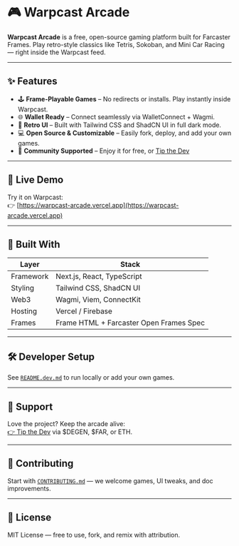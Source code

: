 
# 🎮 Warpcast Arcade

**Warpcast Arcade** is a free, open-source gaming platform built for Farcaster Frames. Play retro-style classics like Tetris, Sokoban, and Mini Car Racing — right inside the Warpcast feed.

---

## ✨ Features

- 🕹 **Frame-Playable Games** – No redirects or installs. Play instantly inside Warpcast.
- 🌐 **Wallet Ready** – Connect seamlessly via WalletConnect + Wagmi.
- 🎨 **Retro UI** – Built with Tailwind CSS and ShadCN UI in full dark mode.
- 💻 **Open Source & Customizable** – Easily fork, deploy, and add your own games.
- 💖 **Community Supported** – Enjoy it for free, or [Tip the Dev](#-support)

---

## 🚀 Live Demo

Try it on Warpcast:  
👉 [https://warpcast-arcade.vercel.app](https://warpcast-arcade.vercel.app)

---

## 🧱 Built With

| Layer      | Stack                                        |
|------------|----------------------------------------------|
| Framework  | Next.js, React, TypeScript                   |
| Styling    | Tailwind CSS, ShadCN UI                      |
| Web3       | Wagmi, Viem, ConnectKit                      |
| Hosting    | Vercel / Firebase                            |
| Frames     | Frame HTML + Farcaster Open Frames Spec      |

---

## 🛠 Developer Setup

See [`README.dev.md`](./README.dev.md) to run locally or add your own games.

---

## 💖 Support

Love the project? Keep the arcade alive:  
[👉 Tip the Dev](https://warpcast.com/~/channel/warpcast-arcade) via $DEGEN, $FAR, or ETH.

---

## 🤝 Contributing

Start with [`CONTRIBUTING.md`](./CONTRIBUTING.md) — we welcome games, UI tweaks, and doc improvements.

---

## 📄 License

MIT License — free to use, fork, and remix with attribution.
```
